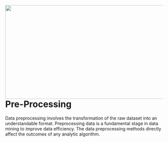 <img src="https://miro.medium.com/max/2798/0*C_ibLD-RscbJzjMq.png" width="600" height="300" align="right" />

# Pre-Processing

Data preprocessing involves the transformation of the raw dataset into an understandable format. 
Preprocessing data is a fundamental stage in data mining to improve data efficiency.
The data preprocessing methods directly affect the outcomes of any analytic algorithm.
